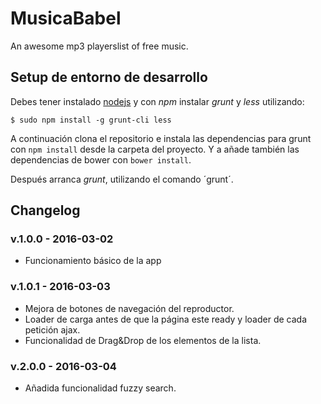 # MusicaBabel   
An awesome mp3 playerslist of free music.

## Setup de entorno de desarrollo

Debes tener instalado [nodejs](http://nodejs.org/en/) y con *npm* instalar *grunt* y *less* utilizando:

```
$ sudo npm install -g grunt-cli less
```

A continuación clona el repositorio e instala las dependencias para grunt con `npm install` desde la carpeta del proyecto. Y a añade también las dependencias de bower con `bower install`.

Después arranca *grunt*, utilizando el comando ´grunt´.


## Changelog

### v.1.0.0 - 2016-03-02

* Funcionamiento básico de la app

### v.1.0.1 - 2016-03-03

* Mejora de botones de navegación del reproductor.
* Loader de carga antes de que la página este ready y loader de cada petición ajax.
* Funcionalidad de Drag&Drop de los elementos de la lista.

### v.2.0.0 - 2016-03-04

* Añadida funcionalidad fuzzy search.

